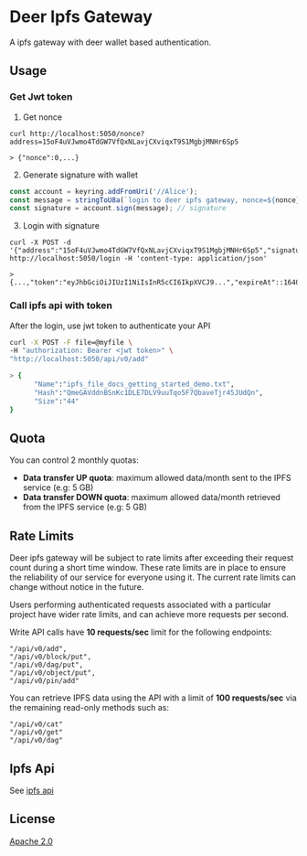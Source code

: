 # Deer Ipfs Gateway

A ipfs gateway with deer wallet based authentication.

## Usage

### Get Jwt token

1. Get nonce

```
curl http://localhost:5050/nonce?address=15oF4uVJwmo4TdGW7VfQxNLavjCXviqxT9S1MgbjMNHr6Sp5

> {"nonce":0,...} 
```

2. Generate signature with wallet

```js
const account = keyring.addFromUri('//Alice'); 
const message = stringToU8a(`login to deer ipfs gateway, nonce=${nonce}`); // nonce from prev step
const signature = account.sign(message); // signature
```

3. Login with signature

```
curl -X POST -d '{"address":"15oF4uVJwmo4TdGW7VfQxNLavjCXviqxT9S1MgbjMNHr6Sp5","signature":"0x..."} http://localhost:5050/login -H 'content-type: application/json'

> {...,"token":"eyJhbGciOiJIUzI1NiIsInR5cCI6IkpXVCJ9...","expireAt"::1640867865160}
```

### Call ipfs api with token

After the login, use jwt token to authenticate your API

```sh
curl -X POST -F file=@myfile \
-H "authorization: Bearer <jwt token>" \
"http://localhost:5050/api/v0/add"

> {
      "Name":"ipfs_file_docs_getting_started_demo.txt",
      "Hash":"QmeGAVddnBSnKc1DLE7DLV9uuTqo5F7QbaveTjr45JUdQn",
      "Size":"44"
}
```

## Quota

You can control 2 monthly quotas:

- **Data transfer UP quota**: maximum allowed data/month sent to the IPFS service (e.g: 5 GB)
- **Data transfer DOWN quota**: maximum allowed data/month retrieved from the IPFS service (e.g: 5 GB)

## Rate Limits
Deer ipfs gateway will be subject to rate limits after exceeding their request count during a short time window. These rate limits are in place to ensure the reliability of our service for everyone using it. The current rate limits can change without notice in the future.

Users performing authenticated requests associated with a particular project have wider rate limits, and can achieve more requests per second.

Write API calls have **10 requests/sec** limit for the following endpoints:
```
"/api/v0/add",
"/api/v0/block/put",
"/api/v0/dag/put",
"/api/v0/object/put",
"/api/v0/pin/add"
```

You can retrieve IPFS data using the API with a limit of **100 requests/sec** via the remaining read-only methods such as:
```
"/api/v0/cat"
"/api/v0/get"
"/api/v0/dag"
```

## Ipfs Api

See [ipfs api](https://sigoden.github.io/jsona-openapi/?source=https://raw.githubusercontent.com/DeerNetwork/deer-ipfs-gateway/main/apiIpfs.jsona)

## License

[Apache 2.0](./LICENSE)